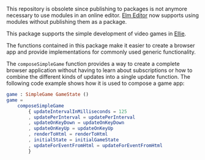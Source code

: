 This repository is obsolete since publishing to packages is not anymore necessary to use modules in an online editor.
[Elm Editor](https://elm-editor.com) now supports using modules without publishing them as a package.

This package supports the simple development of video games in [Ellie](https://github.com/ellie-app/ellie/issues/94#issuecomment-487252060). 

The functions contained in this package make it easier to create a browser app and provide implementations for commonly used generic functionality.

The `composeSimpleGame` function provides a way to create a complete browser application without having to learn about subscriptions or how to combine the different kinds of updates into a single update function.
The following code example shows how it is used to compose a game app:

```elm
game : SimpleGame GameState ()
game =
    composeSimpleGame
        { updateIntervalInMilliseconds = 125
        , updatePerInterval = updatePerInterval
        , updateOnKeyDown = updateOnKeyDown
        , updateOnKeyUp = updateOnKeyUp
        , renderToHtml = renderToHtml
        , initialState = initialGameState
        , updateForEventFromHtml = updateForEventFromHtml
        }

```
